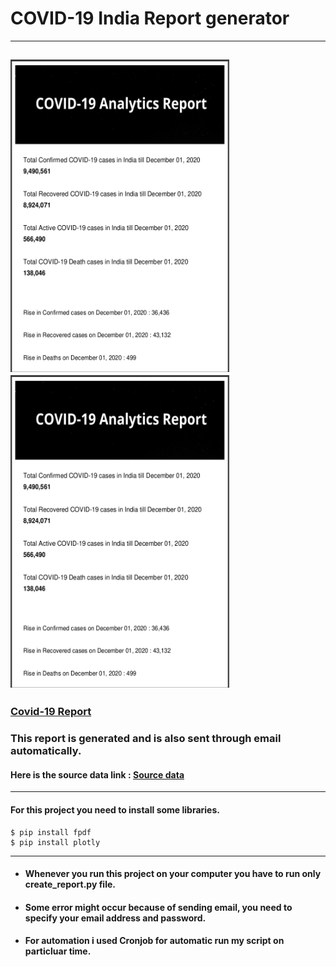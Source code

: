 # **COVID-19 India Report generator**

---
<!-- ![Cover Page](./image/cover-page.png) -->

<img src="./image/cover-page.png" height="500" width="350"> <img src="./image/cover-page.png" height="500" width="350"> 
--- 

### [Covid-19 Report](https://github.com/malavmevada/Covid-19-Report-generator/blob/master/covid_report.pdf)

### This report is generated and is also sent through email automatically.


#### Here is the source data link :  [Source data](https://github.com/covid19india/api.git)
---

#### For this project you need to install some libraries.


```
$ pip install fpdf
$ pip install plotly
```

---
 - #### Whenever you run this project on your computer you have to run only create_report.py file.

 - #### Some error might occur because of sending email, you need to specify your email address and password.


- #### For automation i used Cronjob for automatic run my script on particluar time.

